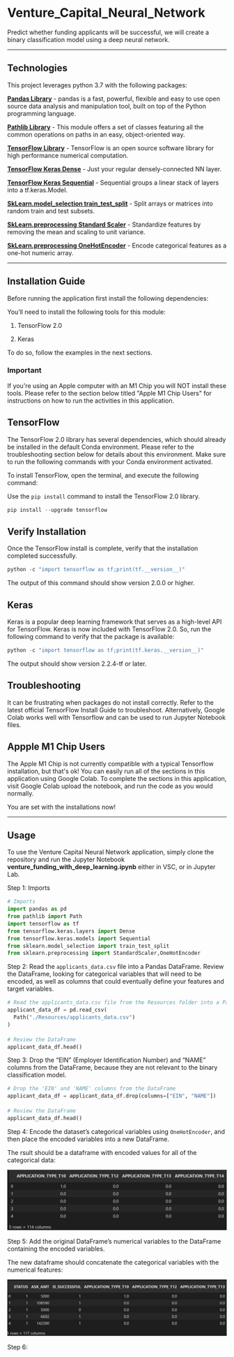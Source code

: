 # Venture_Capital_Neural_Network
Predict whether funding applicants will be successful, we will create a binary classification model using a deep neural network.

---

## Technologies

This project leverages python 3.7 with the following packages:

**[Pandas Library](https://pandas.pydata.org/)** - pandas is a fast, powerful, flexible and easy to use open source data analysis and manipulation tool,
built on top of the Python programming language.<br>

**[Pathlib Library](https://pathlib.readthedocs.io/en/pep428/)** - This module offers a set of classes featuring all the common operations on paths in an easy, object-oriented way.<br>

**[TensorFlow Library](https://pypi.org/project/tensorflow/)** - TensorFlow is an open source software library for high performance numerical computation.<br>

**[TensorFlow Keras Dense](https://www.tensorflow.org/api_docs/python/tf/keras/layers/Dense)** - Just your regular densely-connected NN layer.<br>

**[TensorFlow Keras Sequential](https://www.tensorflow.org/api_docs/python/tf/keras/Sequential)** - Sequential groups a linear stack of layers into a tf.keras.Model.<br>

**[SkLearn.model_selection train_test_split](https://scikit-learn.org/stable/modules/generated/sklearn.model_selection.train_test_split.html)** - Split arrays or matrices into random train and test subsets.<br>

**[SkLearn.preprocessing Standard Scaler](https://scikit-learn.org/stable/modules/generated/sklearn.preprocessing.StandardScaler.html)** - Standardize features by removing the mean and scaling to unit variance.<br>

**[SkLearn.preprocessing OneHotEncoder](https://scikit-learn.org/stable/modules/generated/sklearn.preprocessing.OneHotEncoder.html)** - Encode categorical features as a one-hot numeric array.

---

## Installation Guide

Before running the application first install the following dependencies:

You’ll need to install the following tools for this module:

1. TensorFlow 2.0 

2. Keras 

To do so, follow the examples in the next sections.

### Important

If you're using an Apple computer with an M1 Chip you will NOT install these tools. Please refer to the section below titled "Apple M1 Chip Users" for instructions on how to run the activities in this application.

## TensorFlow

The TensorFlow 2.0 library has several dependencies, which should already be installed in the default Conda environment. Please refer to the troubleshooting section below for details about this environment. Make sure to run the following commands with your Conda environment activated.

To install TensorFlow, open the terminal, and execute the following command:

Use the `pip install` command to install the TensorFlow 2.0 library.

```python
pip install --upgrade tensorflow
```

## Verify Installation

Once the TensorFlow install is complete, verify that the installation completed successfully.

```python
python -c "import tensorflow as tf;print(tf.__version__)"
```

The output of this command should show version 2.0.0 or higher.

## Keras

Keras is a popular deep learning framework that serves as a high-level API for TensorFlow. Keras is now included with TensorFlow 2.0. So, run the following command to verify that the package is available:

```python
python -c "import tensorflow as tf;print(tf.keras.__version__)"
```

The output should show version 2.2.4-tf or later.

## Troubleshooting

It can be frustrating when packages do not install correctly. Refer to the latest official TensorFlow Install Guide to troubleshoot. Alternatively, Google Colab works well with Tensorflow and can be used to run Jupyter Notebook files.

## Appple M1 Chip Users

The Apple M1 Chip is not currently compatible with a typical Tensorflow installation, but that's ok! You can easily run all of the sections in this application using Google Colab. To complete the sections in this application, visit Google Colab upload the notebook, and run the code as you would normally.

You are set with the installations now!

---

## Usage

To use the Venture Capital Neural Network application, simply clone the repository and run the Jupyter Notebook **venture_funding_with_deep_learning.ipynb** either in VSC, or in Jupyter Lab.

Step 1: Imports

```python
# Imports
import pandas as pd
from pathlib import Path
import tensorflow as tf
from tensorflow.keras.layers import Dense
from tensorflow.keras.models import Sequential
from sklearn.model_selection import train_test_split
from sklearn.preprocessing import StandardScaler,OneHotEncoder
```

Step 2: Read the `applicants_data.csv` file into a Pandas DataFrame. Review the DataFrame, looking for categorical variables that will need to be encoded, as well as columns that could eventually define your features and target variables. 

```python
# Read the applicants_data.csv file from the Resources folder into a Pandas DataFrame
applicant_data_df = pd.read_csv(
  Path("./Resources/applicants_data.csv")
)

# Review the DataFrame
applicant_data_df.head()
```

Step 3: Drop the “EIN” (Employer Identification Number) and “NAME” columns from the DataFrame, because they are not relevant to the binary classification model.

```python
# Drop the 'EIN' and 'NAME' columns from the DataFrame
applicant_data_df = applicant_data_df.drop(columns=["EIN", "NAME"])

# Review the DataFrame
applicant_data_df.head()
```

Step 4: Encode the dataset’s categorical variables using `OneHotEncoder`, and then place the encoded variables into a new DataFrame.

The rsult should be a dataframe with encoded values for all of the categorical data:

![Categorical Data Encoded](encoded_categorical.png)


Step 5: Add the original DataFrame’s numerical variables to the DataFrame containing the encoded variables.

The new dataframe should concatenate the categorical variables with the numerical features:

![Concatenated Dataframe](concat_dataframe.png)


Step 6: 